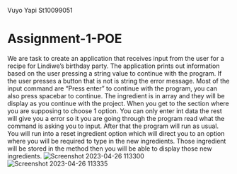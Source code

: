 Vuyo Yapi
St10099051
# Assignment-1-POE
We are task to create an application that receives input from the user for a recipe for Lindiwe’s birthday party. The application prints out information based on the user pressing a string value to continue with the program. If the user presses a button that is not is string the error message. Most of the input command are “Press enter” to continue with the program, you can also press spacebar to continue. The ingredient is in array and they will be display as you continue with the project. When you get to the section where you are supposing to choose 1 option. You can only enter int data the rest will give you a error so it you are going through the program read what the command is asking you to input. After that the program will run as usual. You will run into a reset ingredient option which will direct you to an option where you will be required to type in the new ingredients. Those ingredient will be stored in the method then you will be able to display those new ingredients.
![Screenshot 2023-04-26 113300](https://user-images.githubusercontent.com/103922433/234638790-a2163e2b-543c-4fe1-a361-7c7dd8cf1026.png)
![Screenshot 2023-04-26 113335](https://user-images.githubusercontent.com/103922433/234639793-3c2bd4d1-31f2-46da-90f9-79b3b1950b39.png)
